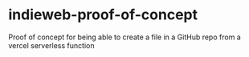 # indieweb-proof-of-concept

Proof of concept for being able to create a file in a GitHub repo from a vercel serverless function
